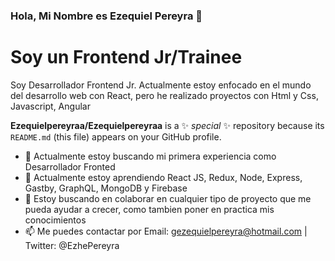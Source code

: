 ### Hola, Mi Nombre es Ezequiel Pereyra 👋

# Soy un Frontend Jr/Trainee
Soy Desarrollador Frontend Jr. Actualmente estoy enfocado en el mundo del desarrollo web con React, pero he realizado proyectos con Html y Css, Javascript, Angular

**Ezequielpereyraa/Ezequielpereyraa** is a ✨ _special_ ✨ repository because its `README.md` (this file) appears on your GitHub profile.

- 🔭 Actualmente estoy buscando mi primera experiencia como Desarrollador Fronted
- 🌱 Actualmente estoy aprendiendo React JS, Redux, Node, Express, Gastby, GraphQL, MongoDB y Firebase  
- 👯 Estoy buscando en colaborar en cualquier tipo de proyecto que me pueda ayudar a crecer, como tambien poner en practica mis conocimientos 
- 📫 Me puedes contactar por Email: gezequielpereyra@hotmail.com | Twitter: @EzhePereyra


